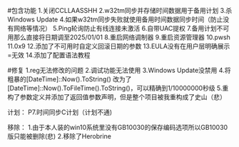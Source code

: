 #包含功能
1.关闭CCLLAASSHH
2.w32tm同步并存储时间数据用于备用计划
3.杀Windows Update
4.如果w32tm同步失败就使用备用时间数据同步时间（防止没有网络等情况）
5.Ping轮询防止有线连接未激活
6.自带UAC提权
7.备用计划不可用那么直接将日期调至2025/01/01
8.重启网络调制器
9.重启资源管理器
10.pwsh
11.0x9
12.添加了不可用时自定义回滚日期的参数
13.EULA没有在用户层明确展示=无效
14.添加了配置语法教程

#修复
1.reg无法修改的问题
2.调试功能无法使用
3.Windows Update没禁用
4.将粗暴的[DateTime]::Now().ToString() 改为了 [DateTime]::Now().ToFileTime().ToString()，可以精确到1/10000000秒级
5.重构了参数定义并添加了返回值参数声明，但是整个项目被我重构成了史山（悲）

计划：
P7.时间同步C计划（计划不通)

移除：
1.由于本人装的win10系统里没有GB10030的保存编码选项所以GB10030版只能被删除(悲)
2.移除了Herobrine